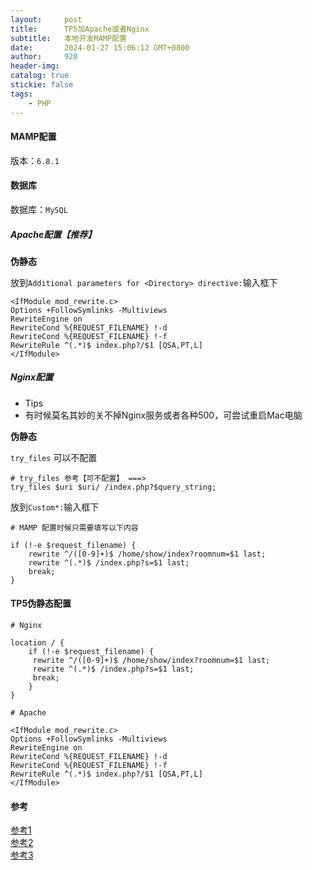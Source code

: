 ```yaml
---
layout:     post
title:      TP5加Apache或者Nginx
subtitle:   本地开发MAMP配置
date:       2024-01-27 15:06:12 GMT+0800
author:     920
header-img: 
catalog: true
stickie: false
tags:
    - PHP
---
```



#### MAMP配置

版本：`6.8.1`

#### 数据库

数据库：`MySQL` 

##### Apache配置【推荐】

**伪静态**

放到`Additional parameters for <Directory> directive:`输入框下

```
<IfModule mod_rewrite.c>
Options +FollowSymlinks -Multiviews
RewriteEngine on
RewriteCond %{REQUEST_FILENAME} !-d
RewriteCond %{REQUEST_FILENAME} !-f
RewriteRule ^(.*)$ index.php?/$1 [QSA,PT,L]
</IfModule>
```


##### Nginx配置

- Tips
- 有时候莫名其妙的关不掉Nginx服务或者各种500，可尝试重启Mac电脑  

**伪静态**

`try_files` 可以不配置

```
# try_files 参考【可不配置】 ===>
try_files $uri $uri/ /index.php?$query_string;
```

放到`Custom*:`输入框下

```
# MAMP 配置时候只需要填写以下内容

if (!-e $request_filename) {
    rewrite ^/([0-9]+)$ /home/show/index?roomnum=$1 last;
    rewrite ^(.*)$ /index.php?s=$1 last;
    break;
}
```


#### TP5伪静态配置

```
# Nginx

location / {
    if (!-e $request_filename) {
     rewrite ^/([0-9]+)$ /home/show/index?roomnum=$1 last;
     rewrite ^(.*)$ /index.php?s=$1 last;
     break;
    }
}

# Apache

<IfModule mod_rewrite.c>
Options +FollowSymlinks -Multiviews
RewriteEngine on
RewriteCond %{REQUEST_FILENAME} !-d
RewriteCond %{REQUEST_FILENAME} !-f
RewriteRule ^(.*)$ index.php?/$1 [QSA,PT,L]
</IfModule>
```

#### 参考

[参考1](https://blog.csdn.net/weixin_42064343/article/details/103085582)  
[参考2](https://blog.csdn.net/weixin_39994461/article/details/113403797)  
[参考3](https://blog.csdn.net/qq_46110307/article/details/134399884)  







